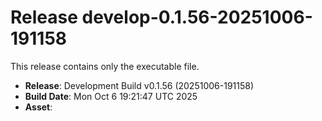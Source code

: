 # Release develop-0.1.56-20251006-191158

This release contains only the executable file.

- **Release**: Development Build v0.1.56 (20251006-191158)
- **Build Date**: Mon Oct  6 19:21:47 UTC 2025
- **Asset**: 
